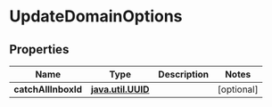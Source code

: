 
# UpdateDomainOptions

## Properties
Name | Type | Description | Notes
------------ | ------------- | ------------- | -------------
**catchAllInboxId** | [**java.util.UUID**](java.util.UUID) |  |  [optional]



